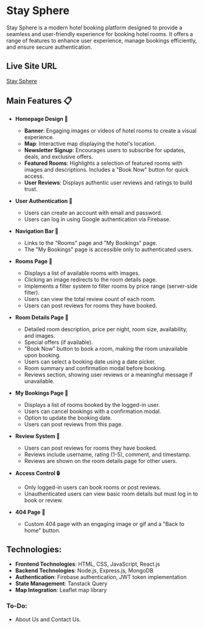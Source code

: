 
# Stay Sphere

Stay Sphere is a modern hotel booking platform designed to provide a seamless and user-friendly experience for booking hotel rooms. It offers a range of features to enhance user experience, manage bookings efficiently, and ensure secure authentication.

## Live Site URL
[Stay Sphere](https://stay-sphere-ebed4.web.app/)

## Main Features 📋

- **Homepage Design 🏡**
  - **Banner**: Engaging images or videos of hotel rooms to create a visual experience.
  - **Map**: Interactive map displaying the hotel's location.
  - **Newsletter Signup**: Encourages users to subscribe for updates, deals, and exclusive offers.
  - **Featured Rooms**: Highlights a selection of featured rooms with images and descriptions. Includes a "Book Now" button for quick access.
  - **User Reviews**: Displays authentic user reviews and ratings to build trust.

- **User Authentication 📝**
  - Users can create an account with email and password.
  - Users can log in using Google authentication via Firebase.

- **Navigation Bar 🧭**
  - Links to the "Rooms" page and "My Bookings" page.
  - The "My Bookings" page is accessible only to authenticated users.


- **Rooms Page 🛌**
  - Displays a list of available rooms with images.
  - Clicking an image redirects to the room details page.
  - Implements a filter system to filter rooms by price range (server-side filter).
  - Users can view the total review count of each room.
  - Users can post reviews for rooms they have booked.

- **Room Details Page 🏡**
  - Detailed room description, price per night, room size, availability, and images.
  - Special offers (if available).
  - "Book Now" button to book a room, making the room unavailable upon booking.
  - Users can select a booking date using a date picker.
  - Room summary and confirmation modal before booking.
  - Reviews section, showing user reviews or a meaningful message if unavailable.

- **My Bookings Page 🛌**
  - Displays a list of rooms booked by the logged-in user.
  - Users can cancel bookings with a confirmation modal.
  - Option to update the booking date.
  - Users can post reviews from this page.

- **Review System 📝**
  - Users can post reviews for rooms they have booked.
  - Reviews include username, rating (1-5), comment, and timestamp.
  - Reviews are shown on the room details page for other users.

- **Access Control 🔒**
  - Only logged-in users can book rooms or post reviews.
  - Unauthenticated users can view basic room details but must log in to book or review.

- **404 Page 🚀**
  - Custom 404 page with an engaging image or gif and a "Back to home" button.

## Technologies:

- **Frontend Technologies**: HTML, CSS, JavaScript, React.js
- **Backend Technologies**: Node.js, Express.js, MongoDB
- **Authentication**: Firebase authentication, JWT token implementation
- **State Management**: Tanstack Query
- **Map Integration**: Leaflet map library

### To-Do:  
- About Us and Contact Us.
